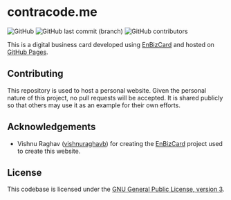 # contracode.me

<img alt="GitHub" src="https://img.shields.io/github/license/contracode/contracode%2Eme?color=black"> <img alt="GitHub last commit (branch)" src="https://img.shields.io/github/last-commit/contracode/contracode.me/main"> <img alt="GitHub contributors" src="https://img.shields.io/github/contributors/contracode/contracode.me">

This is a digital business card developed using [EnBizCard](https://github.com/vishnuraghavb/EnBizCard) and hosted on [GitHub Pages](https://pages.github.com/).

## Contributing

This repository is used to host a personal website. Given the personal nature of this project, no pull requests will be accepted. It is shared publicly so that others may use it as an example for their own efforts.

## Acknowledgements

- Vishnu Raghav ([vishnuraghavb](https://github.com/vishnuraghavb)) for creating the [EnBizCard](https://github.com/vishnuraghavb/EnBizCard) project used to create this website.

## License

This codebase is licensed under the [GNU General Public License, version 3](https://github.com/contracode/contracode.me/blob/main/LICENSE).
